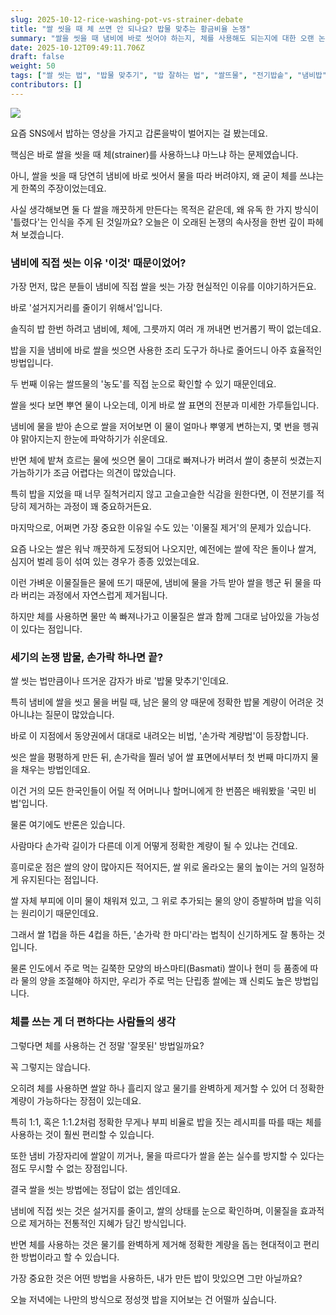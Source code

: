 ```yaml
---
slug: 2025-10-12-rice-washing-pot-vs-strainer-debate
title: "쌀 씻을 때 체 쓰면 안 되나요? 밥물 맞추는 황금비율 논쟁"
summary: "쌀을 씻을 때 냄비에 바로 씻어야 하는지, 체를 사용해도 되는지에 대한 오랜 논쟁을 파헤쳐 봅니다. 밥물 맞추는 손가락 비법부터 설거지를 줄이는 꿀팁까지, 맛있는 밥 짓기의 모든 것을 알려드립니다."
date: 2025-10-12T09:49:11.706Z
draft: false
weight: 50
tags: ["쌀 씻는 법", "밥물 맞추기", "밥 잘하는 법", "쌀뜨물", "전기밥솥", "냄비밥", "쌀 체"]
contributors: []
---
```


![](https://blogger.googleusercontent.com/img/a/AVvXsEjdz1Rb63q0ODzmfMCpK2wU1147FUY-8s2T9J5-2yO4_Wq3Xh8gH8KOQZNSAlxqgvS7cgZT9J8GvzBKt2MOA-b5cbzt5pvvoYhtoMmqiacU7n_Ltlnp2lfCo2mqHoR5q1i_U4s6AGsdb0dAX15XXinSgiGDTNVFVQxHkD8QTUjlnW-9KBcjJ0oVL1ilpXo=s16000)

요즘 SNS에서 밥하는 영상을 가지고 갑론을박이 벌어지는 걸 봤는데요.

핵심은 바로 쌀을 씻을 때 체(strainer)를 사용하느냐 마느냐 하는 문제였습니다.

아니, 쌀을 씻을 때 당연히 냄비에 바로 씻어서 물을 따라 버려야지, 왜 굳이 체를 쓰냐는 게 한쪽의 주장이었는데요.

사실 생각해보면 둘 다 쌀을 깨끗하게 만든다는 목적은 같은데, 왜 유독 한 가지 방식이 '틀렸다'는 인식을 주게 된 것일까요? 오늘은 이 오래된 논쟁의 속사정을 한번 깊이 파헤쳐 보겠습니다.

### 냄비에 직접 씻는 이유 '이것' 때문이었어?

가장 먼저, 많은 분들이 냄비에 직접 쌀을 씻는 가장 현실적인 이유를 이야기하거든요.

바로 '설거지거리를 줄이기 위해서'입니다.

솔직히 밥 한번 하려고 냄비에, 체에, 그릇까지 여러 개 꺼내면 번거롭기 짝이 없는데요.

밥을 지을 냄비에 바로 쌀을 씻으면 사용한 조리 도구가 하나로 줄어드니 아주 효율적인 방법입니다.

두 번째 이유는 쌀뜨물의 '농도'를 직접 눈으로 확인할 수 있기 때문인데요.

쌀을 씻다 보면 뿌연 물이 나오는데, 이게 바로 쌀 표면의 전분과 미세한 가루들입니다.

냄비에 물을 받아 손으로 쌀을 저어보면 이 물이 얼마나 뿌옇게 변하는지, 몇 번을 헹궈야 맑아지는지 한눈에 파악하기가 쉬운데요.

반면 체에 밭쳐 흐르는 물에 씻으면 물이 그대로 빠져나가 버려서 쌀이 충분히 씻겼는지 가늠하기가 조금 어렵다는 의견이 많았습니다.

특히 밥을 지었을 때 너무 질척거리지 않고 고슬고슬한 식감을 원한다면, 이 전분기를 적당히 제거하는 과정이 꽤 중요하거든요.

마지막으로, 어쩌면 가장 중요한 이유일 수도 있는 '이물질 제거'의 문제가 있습니다.

요즘 나오는 쌀은 워낙 깨끗하게 도정되어 나오지만, 예전에는 쌀에 작은 돌이나 쌀겨, 심지어 벌레 등이 섞여 있는 경우가 종종 있었는데요.

이런 가벼운 이물질들은 물에 뜨기 때문에, 냄비에 물을 가득 받아 쌀을 헹군 뒤 물을 따라 버리는 과정에서 자연스럽게 제거됩니다.

하지만 체를 사용하면 물만 쏙 빠져나가고 이물질은 쌀과 함께 그대로 남아있을 가능성이 있다는 점입니다.

### 세기의 논쟁 밥물, 손가락 하나면 끝?

쌀 씻는 법만큼이나 뜨거운 감자가 바로 '밥물 맞추기'인데요.

특히 냄비에 쌀을 씻고 물을 버릴 때, 남은 물의 양 때문에 정확한 밥물 계량이 어려운 것 아니냐는 질문이 많았습니다.

바로 이 지점에서 동양권에서 대대로 내려오는 비법, '손가락 계량법'이 등장합니다.

씻은 쌀을 평평하게 만든 뒤, 손가락을 찔러 넣어 쌀 표면에서부터 첫 번째 마디까지 물을 채우는 방법인데요.

이건 거의 모든 한국인들이 어릴 적 어머니나 할머니에게 한 번쯤은 배워봤을 '국민 비법'입니다.

물론 여기에도 반론은 있습니다.

사람마다 손가락 길이가 다른데 이게 어떻게 정확한 계량이 될 수 있냐는 건데요.

흥미로운 점은 쌀의 양이 많아지든 적어지든, 쌀 위로 올라오는 물의 높이는 거의 일정하게 유지된다는 점입니다.

쌀 자체 부피에 이미 물이 채워져 있고, 그 위로 추가되는 물의 양이 증발하며 밥을 익히는 원리이기 때문인데요.

그래서 쌀 1컵을 하든 4컵을 하든, '손가락 한 마디'라는 법칙이 신기하게도 잘 통하는 것입니다.

물론 인도에서 주로 먹는 길쭉한 모양의 바스마티(Basmati) 쌀이나 현미 등 품종에 따라 물의 양을 조절해야 하지만, 우리가 주로 먹는 단립종 쌀에는 꽤 신뢰도 높은 방법입니다.

### 체를 쓰는 게 더 편하다는 사람들의 생각

그렇다면 체를 사용하는 건 정말 '잘못된' 방법일까요?

꼭 그렇지는 않습니다.

오히려 체를 사용하면 쌀알 하나 흘리지 않고 물기를 완벽하게 제거할 수 있어 더 정확한 계량이 가능하다는 장점이 있는데요.

특히 1:1, 혹은 1:1.2처럼 정확한 무게나 부피 비율로 밥을 짓는 레시피를 따를 때는 체를 사용하는 것이 훨씬 편리할 수 있습니다.

또한 냄비 가장자리에 쌀알이 끼거나, 물을 따르다가 쌀을 쏟는 실수를 방지할 수 있다는 점도 무시할 수 없는 장점입니다.

결국 쌀을 씻는 방법에는 정답이 없는 셈인데요.

냄비에 직접 씻는 것은 설거지를 줄이고, 쌀의 상태를 눈으로 확인하며, 이물질을 효과적으로 제거하는 전통적인 지혜가 담긴 방식입니다.

반면 체를 사용하는 것은 물기를 완벽하게 제거해 정확한 계량을 돕는 현대적이고 편리한 방법이라고 할 수 있습니다.

가장 중요한 것은 어떤 방법을 사용하든, 내가 만든 밥이 맛있으면 그만 아닐까요?

오늘 저녁에는 나만의 방식으로 정성껏 밥을 지어보는 건 어떨까 싶습니다.
